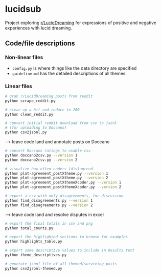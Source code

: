 # lucidsub

Project exploring [r/LucidDreaming](https://www.reddit.com/r/LucidDreaming/) for expressions of positive and negative experiences with lucid dreaming.


## Code/file descriptions

### Non-linear files

* `config.py` is where things like the data directory are specified
* `guideline.md` has the detailed descriptions of all themes

### Linear files

```bash
# grab r/LucidDreaming posts from reddit
python scrape_reddit.py

# clean up a bit and reduce to 200
python clean_reddit.py

# convert initial reddit download from csv to jsonl
# (for uploading to Doccano)
python csv2jsonl.py
```

--> leave code land and annotate posts on Doccano

```bash
# convert Doccano ratings to usable csv
python doccano2csv.py --version 1
python doccano2csv.py --version 2

# visualize how often coders (dis)agreed
python plot-agreement_postXtheme.py --version 1
python plot-agreement_postXtheme.py --version 2
python plot-agreement_postXthemeXcoder.py --version 1
python plot-agreement_postXthemeXcoder.py --version 2

# export a csv with only disagreements, for discussion
python find_disagreements.py --version 1
python find_disagreements.py --version 2
```

--> leave code land and resolve disputes in excel

```bash
# export the final totals in csv and png
python total_counts.py

# export the highlighted sections to browse for examples
python highlights_table.py

# export some descriptive values to include in Results text
python theme_descriptives.py

# generate jsonl file of all themed/surviving posts
python csv2jsonl-themed.py
```
